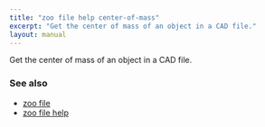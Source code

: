```yaml
---
title: "zoo file help center-of-mass"
excerpt: "Get the center of mass of an object in a CAD file."
layout: manual
---
```


Get the center of mass of an object in a CAD file.

### See also

* [zoo file](./zoo_file)
* [zoo file help](./zoo_file_help)